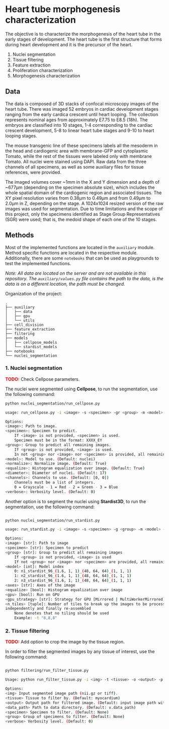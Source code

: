 # Heart tube morphogenesis characterization

The objective is to characterize the morphogenesis of the heart tube in the early stages of development. 
The heart tube is the first structure that forms during heart development and it is the precursor of the heart.

1. Nuclei segmentation
2. Tissue filtering
3. Feature extraction
4. Proliferation characterization
5. Morphogenesis characterization

## Data

The data is composed of 3D stacks of confocal microscopy images of the heart tube. 
There was imaged 52 embryos in cardiac development stages ranging from the early cardica crescent until heart 
looping. The collection represents nominal ages from approximately E7.75 to E8.5 (18h).
The embryos are classified into 10 stages, 1-4 corresponding to the cardiac crescent development, 
5-8 to linear heart tube stages and 9-10 to heart looping stages. 

The mouse transgenic line of these specimens labels all the mesoderm in the head and cardiogenic area 
with membrane-GFP and cytoplasmic Tomato, while the rest of the tissues were labeled only with membrane Tomato.
All nuclei were stained using DAPI. Raw data from the three channels of all specimens, as well as some 
auxiliary files for tissue references, were provided.

The imaged volumes cover ~1mm in the X and Y dimension and a depth of ~677μm (depending on the specimen 
absolute size), which includes the whole spatial domain of the cardiogenic region and associated tissues. 
The XY pixel resolution varies from 0.38μm to 0.49μm and from 0.49μm to 2.0μm in Z, depending on the stage. 
A 1024x1024 resized version of the raw images was used for segmentation. Due to time limitations and the 
scope of this project, only the specimens identified as Stage Group Representatives (SGR) were used; that is, 
the medoid shape of each one of the 10 stages.

## Methods 

Most of the implemented functions are located in the `auxiliary` module. Method specific functions are located
in the respective module. Additionally, there are some `notebooks` that can be used as playgrounds to test the
implemented functions.

*Note: All data are located on the server and are not available in this repository. The `auxiliary/values.py` 
file contains the path to the data, is the data is on a different location, the path must be changed.*

Organization of the project:

```
.
├── auxiliary
│   ├── data
│   ├── gpu
│   └── utils
├── cell_division
├── feature_extraction
├── filtering
├── models
│   ├── cellpose_models
│   └── stardist_models
├── notebooks
└── nuclei_segmentation
```

### 1. Nuclei segmentation
<span style="color:red">**TODO:**</span> Check Cellpose parameters.

The nuclei were segmented using **Cellpose**, to run the segmentation, use the following command:

```bash
python nuclei_segmentation/run_cellpose.py

usage: run_cellpose.py -i <image> -s <specimen> -gr <group> -m <model> -n <normalize> -e <equalize> -d <diameter> -c <channels> -v <verbose>

Options:
<image>: Path to image.
<specimen>: Specimen to predict.
	If <image> is not provided, <specimen> is used.
	Specimen must be in the format: XXXX_EY
<group>: Group to predict all remaining images.
	If <group> is not provided, <image> is used.
	In not <group> nor <image> nor <specimen> is provided, all remaining images are predicted.
<model>: Model to use. (Default: nuclei)
<normalize>: Normalize image. (Default: True)
<equalize>: Histogram equalization over image. (Default: True)
<diameter>: Diameter of nuclei. (Default: 17)
<channels>: Channels to use. (Default: [0, 0])
	Channels must be a list of integers.
	0 = Grayscale - 1 = Red - 2 = Green - 3 = Blue
<verbose>: Verbosity level. (Default: 0)
```

Another option is to segment the nuclei using **Stardist3D**, to run the segmentation, use the following command:

```bash

python nuclei_segmentation/run_stardist.py

usage: run_stardist.py -i <image> -s <specimen> -g <group> -m <model> -a <axes> -e <equalize> -c <gpu> -d <gpu_strategy> -t <n_tiles>

Options:
<image> [str]: Path to image
<specimen> [str]: Specimen to predict
<group> [str]: Group to predict all remaining images
	If <group> is not provided, <image> is used
	If not <group> nor <image> nor <specimen> are provided, all remaining images are predicted
<model> [int]: Model index
	0: n1_stardist_96_(1.6, 1, 1)_(48, 64, 64)_(1, 1, 1)
	1: n2_stardist_96_(1.6, 1, 1)_(48, 64, 64)_(1, 1, 1)
	2: n3_stardist_96_(1.6, 1, 1)_(48, 64, 64)_(1, 1, 1)
<axes> [str]: Axes of the image
<equalize> [bool]: Histogram equalization over image
<gpu> [bool]: Run on GPU
<gpu_strategy> [str]: Strategy for GPU [Mirrored | MultiWorkerMirrored]
<n_tiles> [tuple]: Number of tiles to break up the images to be processed
independently and finally re-assembled
	None denotes that no tiling should be used
	Example: -t "8,8,8"

```

### 2. Tissue filtering
<span style="color:red">**TODO:**</span> Add option to crop the image by the tissue region.

In order to filter the segmented images by any tissue of interest, use the following command:

```bash

python filtering/run_filter_tissue.py

Usage: python run_filter_tissue.py -i <img> -t <tissue> -o <output> -p <data_path> -s <specimen> -g <group> -v <verbose>

Options:
<img> Input segmented image path (nii.gz or tiff).
<tissue> Tissue to filter by. (Default: myocardium)
<output> Output path for filtered image. (Default: input image path with tissue name)
<data_path> Path to data directory. (Default: v.data_path)
<specimen> Specimen to filter. (Default: None)
<group> Group of specimens to filter. (Default: None)
<verbose> Verbosity level. (Default: 0)

```
